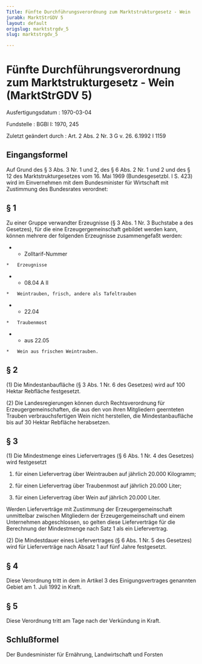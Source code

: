 ```yaml
---
Title: Fünfte Durchführungsverordnung zum Marktstrukturgesetz - Wein
jurabk: MarktStrGDV 5
layout: default
origslug: marktstrgdv_5
slug: marktstrgdv_5

---
```


# Fünfte Durchführungsverordnung zum Marktstrukturgesetz - Wein (MarktStrGDV 5)

Ausfertigungsdatum
:   1970-03-04

Fundstelle
:   BGBl I: 1970, 245

Zuletzt geändert durch
:   Art. 2 Abs. 2 Nr. 3 G v. 26. 6.1992 I 1159

## Eingangsformel

Auf Grund des § 3 Abs. 3 Nr. 1 und 2, des § 6 Abs. 2 Nr. 1 und 2 und
des § 12 des Marktstrukturgesetzes vom 16. Mai 1969 (Bundesgesetzbl. I
S. 423) wird im Einvernehmen mit dem Bundesminister für Wirtschaft mit
Zustimmung des Bundesrates verordnet:

## § 1

Zu einer Gruppe verwandter Erzeugnisse (§ 3 Abs. 1 Nr. 3 Buchstabe a
des Gesetzes), für die eine Erzeugergemeinschaft gebildet werden kann,
können mehrere der folgenden Erzeugnisse zusammengefaßt werden:

*    *   Zolltarif-Nummer

    *   Erzeugnisse


*    *   08.04 A II

    *   Weintrauben, frisch, andere als Tafeltrauben


*    *   22.04

    *   Traubenmost


*    *   aus 22.05

    *   Wein aus frischen Weintrauben.

## § 2

(1) Die Mindestanbaufläche (§ 3 Abs. 1 Nr. 6 des Gesetzes) wird auf
100 Hektar Rebfläche festgesetzt.

(2) Die Landesregierungen können durch Rechtsverordnung für
Erzeugergemeinschaften, die aus den von ihren Mitgliedern geernteten
Trauben verbrauchsfertigen Wein nicht herstellen, die
Mindestanbaufläche bis auf 30 Hektar Rebfläche herabsetzen.

## § 3

(1) Die Mindestmenge eines Liefervertrages (§ 6 Abs. 1 Nr. 4 des
Gesetzes) wird festgesetzt

1.  für einen Liefervertrag über Weintrauben auf jährlich 20.000
    Kilogramm;


2.  für einen Liefervertrag über Traubenmost auf jährlich 20.000 Liter;


3.  für einen Liefervertrag über Wein auf jährlich 20.000 Liter.



Werden Lieferverträge mit Zustimmung der Erzeugergemeinschaft
unmittelbar zwischen Mitgliedern der Erzeugergemeinschaft und einem
Unternehmen abgeschlossen, so gelten diese Lieferverträge für die
Berechnung der Mindestmenge nach Satz 1 als ein Liefervertrag.

(2) Die Mindestdauer eines Liefervertrages (§ 6 Abs. 1 Nr. 5 des
Gesetzes) wird für Lieferverträge nach Absatz 1 auf fünf Jahre
festgesetzt.

## § 4

Diese Verordnung tritt in dem in Artikel 3 des Einigungsvertrages
genannten Gebiet am 1. Juli 1992 in Kraft.

## § 5

Diese Verordnung tritt am Tage nach der Verkündung in Kraft.

## Schlußformel

Der Bundesminister für Ernährung, Landwirtschaft und Forsten

